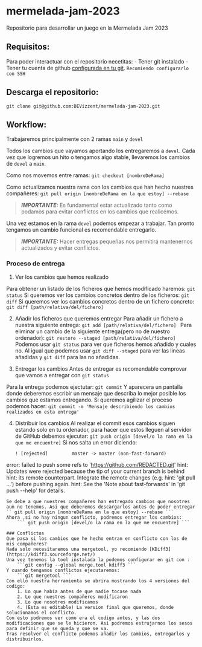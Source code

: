 # mermelada-jam-2023
Repositorio para desarrollar un juego en la Mermelada Jam 2023

## Requisitos:
Para poder interactuar con el repositorio necetitas:
	- Tener git instalado
	- Tener tu cuenta de github [configurada en tu git](https://docs.github.com/en/get-started/quickstart/set-up-git#setting-up-git). `Recomiendo configurarlo con SSH`

## Descarga el repositorio:
``` git clone git@github.com:DEVizzent/mermelada-jam-2023.git ```

## Workflow:
	
Trabajaremos principalmente con 2 ramas `main` y `devel`

Todos los cambios que vayamos aportando los entregaremos a `devel`. Cada vez que logremos un hito o tengamos algo stable, llevaremos los cambios de `devel` a `main`.

Como nos movemos entre ramas:
	``` git checkout [nombreDeRama] ```

Como actualizamos nuestra rama con los cambios que han hecho nuestres compañeres:
	``` git pull origin [nombreDeRama en la que estoy] --rebase ```
> **_IMPORTANTE:_**  Es fundamental estar actualizado tanto como podamos para evitar conflictos en los cambios que realicemos.

Una vez estamos en la rama `devel` podemos empezar a trabajar. Tan pronto tengamos un cambio funcional es recomendable entregarlo. 
> **_IMPORTANTE:_**  Hacer entregas pequeñas nos permitirá mantenernos actualizados y evitar conflictos.

### Proceso de entrega

1. Ver los cambios que hemos realizado

Para obtener un listado de los ficheros que hemos modificado haremos:
	``` git status ```
Si queremos ver los cambios concretos dentro de los ficheros:
	``` git diff ```
Si queremos ver los cambios concretos dentro de un fichero concreto:
	``` git diff [path/relativa/del/fichero] ```

2. Añadir los ficheros que queremos entregar
Para añadir un fichero a nuestra siguiente entrega:
	```git add [path/relativa/del/fichero] ```
Para eliminar un cambio de la siguiente entrega(pero no de nuestro ordenador):
	```git restore --staged [path/relativa/del/fichero] ```
Podemos usar `git status` para ver que ficheros hemos añadido y cuales no. Al igual que podemos usar `git diff --staged` para ver las lineas añadidas y `git diff` para las no añadidas.

3. Entregar los cambios
Antes de entregar es recomendable comprovar que vamos a entregar con `git status`

Para la entrega podemos ejectutar:
	``` git commit ```
Y aparecera un pantalla donde deberemos escribir un mensaje que describa lo mejor posible los cambios que estamos entregando. Si queremos agilizar el proceso podemos hacer:
	``` git commit -m 'Mensaje describiendo los cambios realizados en esta entrega' ```
	
4. Distribuir los cambios
Al realizar el commit esos cambios siguen estando solo en tu ordenador, para hacer que estos lleguen al servidor de GitHub debemos ejecutar:
	``` git push origin [devel/o la rama en la que me encuentre] ```
Si nos salta un error diciendo:
	```
	! [rejected]         master -> master (non-fast-forward)
error: failed to push some refs to 'https://github.com/REDACTED.git'
hint: Updates were rejected because the tip of your current branch is behind
hint: its remote counterpart. Integrate the remote changes (e.g.
hint: 'git pull ...') before pushing again.
hint: See the 'Note about fast-forwards' in 'git push --help' for details.
```
Se debe a que nuestres compañeres han entregado cambios que nosotres aun no tenemos. Asi que deberemos descargarlos antes de poder entregar
`` git pull origin [nombreDeRama en la que estoy] --rebase ```
Ahora ,si no hay ningun conflicto, podremos entregar los cambios:
	``` git push origin [devel/o la rama en la que me encuentre] ```
	
### Conflictos
Que pasa si los cambios que he hecho entran en conflicto con los de mis compañeres?
Nada solo necesitaremos una mergetool, yo recomiendo [KDiff3](https://kdiff3.sourceforge.net/)
Una vez tenemos la tool instalada la podemos configurar en git con :
	```git config --global merge.tool kdiff3 ```
Y cuando tengamos conflictos ejecutaremos:
	```git mergetool ``` 
Con ello nuestra herramienta se abrira mostrando los 4 versiones del codigo:
	1. Lo que habia antes de que nadie tocase nada
	2. Lo que nuestres compañeres modificaron
	3. Lo que nosotres modificamos
	4. (Esta es editable) La version final que queremos, donde solucionamos el conflicto.
Con esto podremos ver como era el codigo antes, y las dos modificaciones que se le hicieron. Asi podremos estrujarnos los sesos para definir que se queda y que se va.
Tras resolver el conflicto podemos añadir los cambios, entregarlos y distribuirlos.
